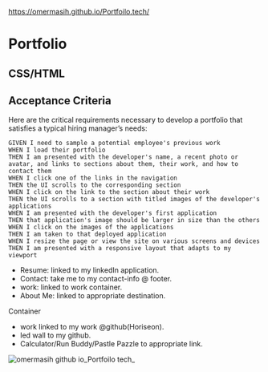 https://omermasih.github.io/Portfoilo.tech/

# Portfolio

## CSS/HTML

## Acceptance Criteria

Here are the critical requirements necessary to develop a portfolio that satisfies a typical hiring manager’s needs:

```
GIVEN I need to sample a potential employee's previous work
WHEN I load their portfolio
THEN I am presented with the developer's name, a recent photo or avatar, and links to sections about them, their work, and how to contact them
WHEN I click one of the links in the navigation
THEN the UI scrolls to the corresponding section
WHEN I click on the link to the section about their work
THEN the UI scrolls to a section with titled images of the developer's applications
WHEN I am presented with the developer's first application
THEN that application's image should be larger in size than the others
WHEN I click on the images of the applications
THEN I am taken to that deployed application
WHEN I resize the page or view the site on various screens and devices
THEN I am presented with a responsive layout that adapts to my viewport
```

* Resume: linked to my linkedIn application.
* Contact: take me to my contact-info @ footer.
* work: linked to work container.
* About Me: linked to appropriate destination.

Container
* work linked to my work @github(Horiseon).
* led wall to my github.
* Calculator/Run Buddy/Pastle Pazzle to appropriate link.

![omermasih github io_Portfoilo tech_](https://user-images.githubusercontent.com/111917255/212818273-1be65a57-33dc-4906-a9d5-bbebe740aa65.png)


